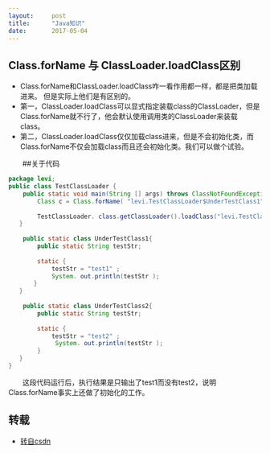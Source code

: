 ```yaml
---
layout:     post
title:      "Java知识"
date:       2017-05-04
---
```


<style type="text/css">
p{
	text-indent: 2em;
}
.post img {
  margin-bottom: 0rem;
}
</style>

## Class.forName 与 ClassLoader.loadClass区别
* Class.forName和ClassLoader.loadClass咋一看作用都一样，都是把类加载进来。
但是实际上他们是有区别的。
* 第一，ClassLoader.loadClass可以显式指定装载class的ClassLoader，但是Class.forName就不行了，他会默认使用调用类的ClassLoader来装载class。
* 第二，ClassLoader.loadClass仅仅加载class进来，但是不会初始化类，而Class.forName不仅会加载class而且还会初始化类。我们可以做个试验。


##关于代码

```java
package levi;  
public class TestClassLoader {  
    public static void main(String [] args) throws ClassNotFoundException{  
        Class c = Class.forName( "levi.TestClassLoader$UnderTestClass1" );  
            
        TestClassLoader. class.getClassLoader().loadClass("levi.TestClassLoader$UnderTestClass2" );  
   }  
     
    public static class UnderTestClass1{  
        public static String testStr;  
            
        static {  
            testStr = "test1" ;  
            System. out.println(testStr );  
       }  
   }  
     
    public static class UnderTestClass2{  
        public static String testStr;  
            
        static {  
            testStr = "test2" ;  
             System. out.println(testStr );  
        }  
   }  
}  
```
这段代码运行后，执行结果是只输出了test1而没有test2，说明Class.forName事实上还做了初始化的工作。

## 转载
* [转自csdn](http://blog.csdn.net/liweisnake/article/details/8857744)